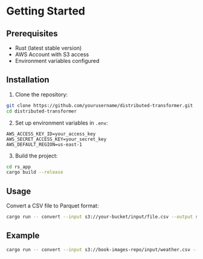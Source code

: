 # Getting Started

## Prerequisites

- Rust (latest stable version)
- AWS Account with S3 access
- Environment variables configured

## Installation

1. Clone the repository:
```bash
git clone https://github.com/yourusername/distributed-transformer.git
cd distributed-transformer
```

2. Set up environment variables in `.env`:
```env
AWS_ACCESS_KEY_ID=your_access_key
AWS_SECRET_ACCESS_KEY=your_secret_key
AWS_DEFAULT_REGION=us-east-1
```

3. Build the project:
```bash
cd rs_app
cargo build --release
```

## Usage

Convert a CSV file to Parquet format:
```bash
cargo run -- convert --input s3://your-bucket/input/file.csv --output s3://your-bucket/output/file.parquet
```

## Example

```bash
cargo run -- convert --input s3://book-images-repo/input/weather.csv --output s3://book-images-repo/output/weather.parquet
```
